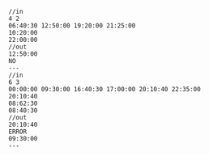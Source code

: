     //in
    4 2
    06:40:30 12:50:00 19:20:00 21:25:00
    10:20:00
    22:00:00
    //out
    12:50:00
    NO
    ---
    //in
    6 3
    00:00:00 09:30:00 16:40:30 17:00:00 20:10:40 22:35:00
    20:10:40
    08:62:30
    08:40:30
    //out
    20:10:40
    ERROR
    09:30:00
    ---